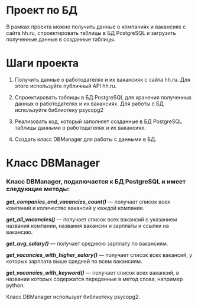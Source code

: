 # Проект по БД

В рамках проекта можно получить данные о компаниях и вакансиях
с сайта hh.ru, спроектировать таблицы в БД PostgreSQL
и загрузить полученные данные в созданные таблицы.

# Шаги проекта

1. Получить данные о работодателях и их вакансиях с сайта hh.ru. Для этого используйте публичный API hh.ru.

2. Спроектировать таблицы в БД PostgreSQL для хранения полученных данных о работодателях и их вакансиях.
Для работы с БД используйте библиотеку psycopg2

3. Реализовать код, который заполняет созданные в БД PostgreSQL таблицы данными о работодателях и их вакансиях.

4. Создать класс DBManager для работы с данными в БД.

# Класс DBManager
### Класс **DBManager**, подключается к БД PostgreSQL и имеет следующие методы:

***get_companies_and_vacancies_count()*** — получает список всех компаний и количество вакансий у каждой компании.

***get_all_vacancies()*** — получает список всех вакансий с указанием названия компании, названия вакансии и зарплаты и ссылки на вакансию.

***get_avg_salary()*** — получает среднюю зарплату по вакансиям.

***get_vacancies_with_higher_salary()*** — получает список всех вакансий, у которых зарплата выше средней по всем вакансиям.

***get_vacancies_with_keyword()*** — получает список всех вакансий, в названии которых содержатся переданные в метод слова, например python.


Класс DBManager использует библиотеку psycopg2.